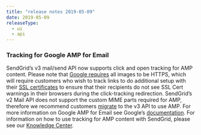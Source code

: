 ```yaml
---
title: "release notes 2019-05-09"
date: 2019-05-09
releaseType:
  - ui
  - api
---
```


### Tracking for Google AMP for Email


SendGrid’s v3 mail/send API now supports click and open tracking for AMP content. Please note that [Google requires](https://amp.dev/documentation/guides-and-tutorials/learn/amp-email-format#the-amphtml-email-format) all images to be HTTPS, which will require customers who wish to track links to do additional setup with their [SSL certificates]({{root_url}}/ui/analytics-and-reporting/click-tracking-ssl/) to ensure that their recipients do not see SSL Cert warnings in their browsers during the click-tracking redirection. SendGrid’s v2 Mail API does not support the custom MIME parts required for AMP, therefore we recommend customers [migrate]({{root_url}}/for-developers/sending-email/migrating-from-v2-to-v3-mail-send/) to the v3 API to use AMP. For more information on Google AMP for Email see Google’s [documentation](https://amp.dev/documentation/guides-and-tutorials/learn/amp-email-format#the-amphtml-email-format). For information on how to use tracking for AMP content with SendGrid, please see our [Knowledge Center]({{root_url}}/for-developers/tracking-events/google-amp-for-email/).
